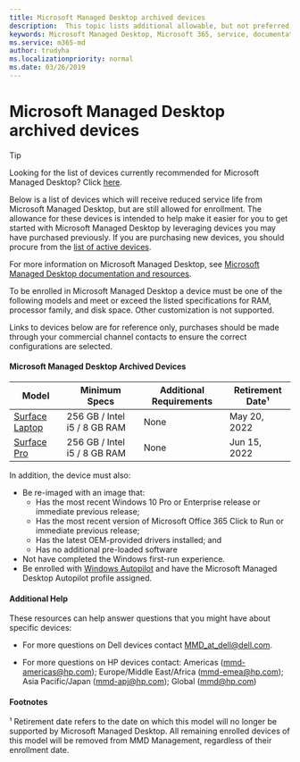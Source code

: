 ```yaml
---
title: Microsoft Managed Desktop archived devices
description:  This topic lists additional allowable, but not preferred, devices for MMD.
keywords: Microsoft Managed Desktop, Microsoft 365, service, documentation
ms.service: m365-md
author: trudyha
ms.localizationpriority: normal
ms.date: 03/26/2019
---
```


# Microsoft Managed Desktop archived devices

>[!TIP]
>Looking for the list of devices currently recommended for Microsoft Managed Desktop? Click [here](.\device-list.md).

Below is a list of devices which will receive reduced service life from Microsoft Managed Desktop, but are still allowed for enrollment. The allowance for these devices is intended to help make it easier for you to get started with Microsoft Managed Desktop by leveraging devices you may have purchased previously. If you are purchasing new devices, you should procure from the [list of active devices](.\device-list.md).

For more information on Microsoft Managed Desktop, see [Microsoft Managed Desktop documentation and resources](https://docs.microsoft.com/microsoft-365/managed-desktop/).

<!-- Microsoft 365 E5; Device as a Service -->
<!-- Split from device & technologies topic. Destination topic for aka.ms/device-list  -->
To be enrolled in Microsoft Managed Desktop a device must be one of the following models and meet or exceed the listed specifications for RAM, processor family, and disk space. Other customization is not supported.

Links to devices below are for reference only, purchases should be made through your commercial channel contacts to ensure the correct configurations are selected.

#### Microsoft Managed Desktop Archived Devices

|Model  |Minimum Specs  |Additional Requirements  |Retirement Date&#x00B9;  |
|---------|---------|---------|---------|
|[Surface Laptop](https://www.microsoft.com/en-us/p/surface-laptop-1st-gen-for-business/8w36k32zm453/g4vs?cid=msft_web_collection&CustomerIntent=Consumer&activetab=pivot%3aoverviewtab) | 256 GB / Intel i5 / 8 GB RAM | None | May 20, 2022 |
|[Surface Pro](https://www.microsoft.com/en-us/p/surface-pro-5th-gen-for-business/907tds4dgwwv/kkzn?cid=msft_web_collection&CustomerIntent=Consumer) | 256 GB / Intel i5 / 8 GB RAM | None | Jun 15, 2022 |

In addition, the device must also:

- Be re-imaged with an image that:
  - Has the most recent Windows 10 Pro or Enterprise release or immediate previous release;
  - Has the most recent version of Microsoft Office 365 Click to Run or immediate previous release;
  - Has the latest OEM-provided drivers installed; and
  - Has no additional pre-loaded software
- Not have completed the Windows first-run experience.
- Be enrolled with [Windows Autopilot](https://docs.microsoft.com/en-us/windows/deployment/windows-autopilot/user-driven-aad) and have the Microsoft Managed Desktop Autopilot profile assigned.

#### Additional Help

These resources can help answer questions that you might have about specific devices:

- For more questions on Dell devices contact [MMD_at_dell@dell.com](mailto:MMD_at_dell@dell.com).

- For more questions on HP devices contact: Americas ([mmd-americas@hp.com](mailto:mmd-americas@hp.com)); Europe/Middle East/Africa ([mmd-emea@hp.com](mailto:mmd-emea@hp.com)); Asia Pacific/Japan ([mmd-apj@hp.com](mailto:mmd-apj@hp.com)); Global ([mmd@hp.com](mmd@hp.com))

#### Footnotes

&#x00B9; Retirement date refers to the date on which this model will no longer be supported by Microsoft Managed Desktop. All remaining enrolled devices of this model will be removed from MMD Management, regardless of their enrollment date.
